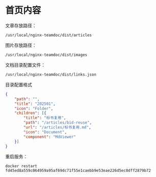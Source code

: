 # 首页内容

文章存放路径： 
    
    /usr/local/nginx-teamdoc/dist/articles

图片存放路径： 

    /usr/local/nginx-teamdoc/dist/images

文档目录配置文件： 
    
    /usr/local/nginx-teamdoc/dist/links.json

目录配置格式

```json
{
    "path": "",
    "title": "202501",
    "icon": "Folder",
    "children": [{
        "title": "标书复用",
        "path": "/articles/bid-reuse",
        "url": "/articles/标书复用.md",
        "icon": "Document",
        "component": "MdViewer"
    }]
}
```
重启服务：

    docker restart fd45ed8a559c064959a95af69dc71f55e1caebb9e53eae226d5ec0dff2879b72
